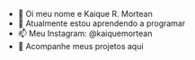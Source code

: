 - 👋 Oi meu nome e Kaique R. Mortean
- 🌱 Atualmente estou aprendendo a programar 
- 📫 Meu Instagram: @kaiquemortean
- 🎴 Acompanhe meus projetos aqui
